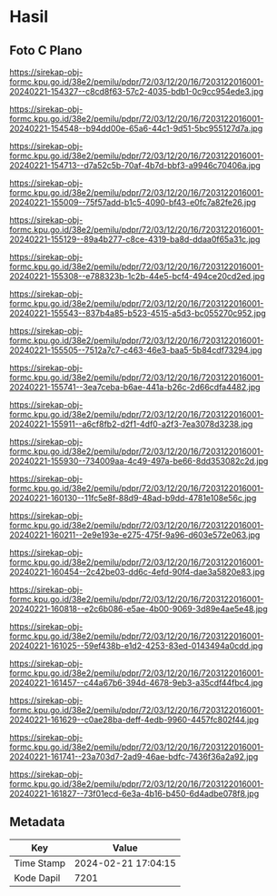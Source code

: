 # Hasil

## Foto C Plano

https://sirekap-obj-formc.kpu.go.id/38e2/pemilu/pdpr/72/03/12/20/16/7203122016001-20240221-154327--c8cd8f63-57c2-4035-bdb1-0c9cc954ede3.jpg

https://sirekap-obj-formc.kpu.go.id/38e2/pemilu/pdpr/72/03/12/20/16/7203122016001-20240221-154548--b94dd00e-65a6-44c1-9d51-5bc955127d7a.jpg

https://sirekap-obj-formc.kpu.go.id/38e2/pemilu/pdpr/72/03/12/20/16/7203122016001-20240221-154713--d7a52c5b-70af-4b7d-bbf3-a9946c70406a.jpg

https://sirekap-obj-formc.kpu.go.id/38e2/pemilu/pdpr/72/03/12/20/16/7203122016001-20240221-155009--75f57add-b1c5-4090-bf43-e0fc7a82fe26.jpg

https://sirekap-obj-formc.kpu.go.id/38e2/pemilu/pdpr/72/03/12/20/16/7203122016001-20240221-155129--89a4b277-c8ce-4319-ba8d-ddaa0f65a31c.jpg

https://sirekap-obj-formc.kpu.go.id/38e2/pemilu/pdpr/72/03/12/20/16/7203122016001-20240221-155308--e788323b-1c2b-44e5-bcf4-494ce20cd2ed.jpg

https://sirekap-obj-formc.kpu.go.id/38e2/pemilu/pdpr/72/03/12/20/16/7203122016001-20240221-155543--837b4a85-b523-4515-a5d3-bc055270c952.jpg

https://sirekap-obj-formc.kpu.go.id/38e2/pemilu/pdpr/72/03/12/20/16/7203122016001-20240221-155505--7512a7c7-c463-46e3-baa5-5b84cdf73294.jpg

https://sirekap-obj-formc.kpu.go.id/38e2/pemilu/pdpr/72/03/12/20/16/7203122016001-20240221-155741--3ea7ceba-b6ae-441a-b26c-2d66cdfa4482.jpg

https://sirekap-obj-formc.kpu.go.id/38e2/pemilu/pdpr/72/03/12/20/16/7203122016001-20240221-155911--a6cf8fb2-d2f1-4df0-a2f3-7ea3078d3238.jpg

https://sirekap-obj-formc.kpu.go.id/38e2/pemilu/pdpr/72/03/12/20/16/7203122016001-20240221-155930--734009aa-4c49-497a-be66-8dd353082c2d.jpg

https://sirekap-obj-formc.kpu.go.id/38e2/pemilu/pdpr/72/03/12/20/16/7203122016001-20240221-160130--11fc5e8f-88d9-48ad-b9dd-4781e108e56c.jpg

https://sirekap-obj-formc.kpu.go.id/38e2/pemilu/pdpr/72/03/12/20/16/7203122016001-20240221-160211--2e9e193e-e275-475f-9a96-d603e572e063.jpg

https://sirekap-obj-formc.kpu.go.id/38e2/pemilu/pdpr/72/03/12/20/16/7203122016001-20240221-160454--2c42be03-dd6c-4efd-90f4-dae3a5820e83.jpg

https://sirekap-obj-formc.kpu.go.id/38e2/pemilu/pdpr/72/03/12/20/16/7203122016001-20240221-160818--e2c6b086-e5ae-4b00-9069-3d89e4ae5e48.jpg

https://sirekap-obj-formc.kpu.go.id/38e2/pemilu/pdpr/72/03/12/20/16/7203122016001-20240221-161025--59ef438b-e1d2-4253-83ed-0143494a0cdd.jpg

https://sirekap-obj-formc.kpu.go.id/38e2/pemilu/pdpr/72/03/12/20/16/7203122016001-20240221-161457--c44a67b6-394d-4678-9eb3-a35cdf44fbc4.jpg

https://sirekap-obj-formc.kpu.go.id/38e2/pemilu/pdpr/72/03/12/20/16/7203122016001-20240221-161629--c0ae28ba-deff-4edb-9960-4457fc802f44.jpg

https://sirekap-obj-formc.kpu.go.id/38e2/pemilu/pdpr/72/03/12/20/16/7203122016001-20240221-161741--23a703d7-2ad9-46ae-bdfc-7436f36a2a92.jpg

https://sirekap-obj-formc.kpu.go.id/38e2/pemilu/pdpr/72/03/12/20/16/7203122016001-20240221-161827--73f01ecd-6e3a-4b16-b450-6d4adbe078f8.jpg


## Metadata

| Key        | Value               |
| ---------- | ------------------- |
| Time Stamp | 2024-02-21 17:04:15 |
| Kode Dapil | 7201                |



